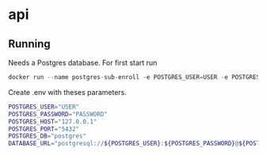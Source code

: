 # api

## Running

Needs a Postgres database. For first start run

```ts
docker run --name postgres-sub-enroll -e POSTGRES_USER=USER -e POSTGRES_PASSWORD=PASSWORD -p 5432:5432 -v /var/lib/data -d postgres
```

Create .env with theses parameters.

```bash
POSTGRES_USER="USER"
POSTGRES_PASSWORD="PASSWORD"
POSTGRES_HOST="127.0.0.1"
POSTGRES_PORT="5432"
POSTGRES_DB="postgres"
DATABASE_URL="postgresql://${POSTGRES_USER}:${POSTGRES_PASSWORD}@${POSTGRES_HOST}:${POSTGRES_PORT}/${POSTGRES_DB}"
```
